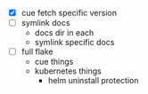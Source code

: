 - [x] cue fetch specific version
- [ ] symlink docs
    - docs dir in each
    - symlink specific docs
- [ ] full flake
    - cue things
    - kubernetes things
        - helm uninstall protection
